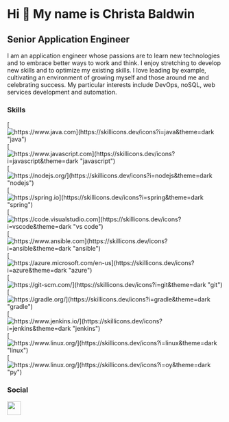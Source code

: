 Hi 👋 My name is Christa Baldwin
================================

Senior Application Engineer
--------------------

I am an application engineer whose passions are to learn new technologies and to embrace better ways to work and think. I enjoy stretching to develop new skills and to optimize my existing skills. I love leading by example, cultivating an environment of growing myself and those around me and celebrating success. My particular interests include DevOps, noSQL, web services development and automation.

### Skills

[![https://www.java.com](https://skillicons.dev/icons?i=java&theme=dark "java")](https://www.java.com)
[![https://www.javascript.com](https://skillicons.dev/icons?i=javascript&theme=dark "javascript")](https://www.javascript.com)
[![https://nodejs.org/](https://skillicons.dev/icons?i=nodejs&theme=dark "nodejs")](https://nodejs.org/)
[![https://spring.io](https://skillicons.dev/icons?i=spring&theme=dark "spring")](https://spring.io)
[![https://code.visualstudio.com](https://skillicons.dev/icons?i=vscode&theme=dark "vs code")](https://code.visualstudio.com)
[![https://www.ansible.com](https://skillicons.dev/icons?i=ansible&theme=dark "ansible")](https://www.ansible.com)
[![https://azure.microsoft.com/en-us](https://skillicons.dev/icons?i=azure&theme=dark "azure")](https://azure.microsoft.com/en-us)
[![https://git-scm.com/](https://skillicons.dev/icons?i=git&theme=dark "git")](https://git-scm.com/)
[![https://gradle.org/](https://skillicons.dev/icons?i=gradle&theme=dark "gradle")](https://gradle.org/)
[![https://www.jenkins.io/](https://skillicons.dev/icons?i=jenkins&theme=dark "jenkins")](https://www.jenkins.io/)
[![https://www.linux.org/](https://skillicons.dev/icons?i=linux&theme=dark "linux")](https://www.linux.org/)
[![https://www.linux.org/](https://skillicons.dev/icons?i=oy&theme=dark "py")](https://www.python.org/)

### Social

<p align="left"> <a href="https://www.linkedin.com/in/christa-baldwin-nh" target="_blank" rel="noreferrer"><img src="https://raw.githubusercontent.com/danielcranney/readme-generator/main/public/icons/socials/linkedin.svg" width="32" height="32" /></a></p>
